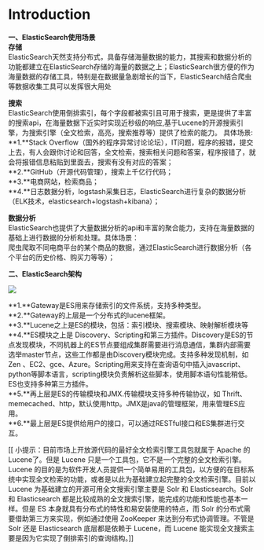 # Introduction

**一、ElasticSearch使用场景**  
**存储**  
ElasticSearch天然支持分布式，具备存储海量数据的能力，其搜索和数据分析的功能都建立在ElasticSearch存储的海量的数据之上；ElasticSearch很方便的作为海量数据的存储工具，特别是在数据量急剧增长的当下，ElasticSearch结合爬虫等数据收集工具可以发挥很大用处

**搜索**  
ElasticSearch使用倒排索引，每个字段都被索引且可用于搜索，更是提供了丰富的搜索api，在海量数据下近实时实现近秒级的响应,基于Lucene的开源搜索引擎，为搜索引擎（全文检索，高亮，搜索推荐等）提供了检索的能力。 具体场景:  
**1.**Stack Overflow（国外的程序异常讨论论坛），IT问题，程序的报错，提交上去，有人会跟你讨论和回答，全文检索，搜索相关问题和答案，程序报错了，就会将报错信息粘贴到里面去，搜索有没有对应的答案；  
**2.**GitHub（开源代码管理），搜索上千亿行代码；  
**3.**电商网站，检索商品；  
**4.**日志数据分析，logstash采集日志，ElasticSearch进行复杂的数据分析（ELK技术，elasticsearch+logstash+kibana）；

**数据分析**  
ElasticSearch也提供了大量数据分析的api和丰富的聚合能力，支持在海量数据的基础上进行数据的分析和处理。具体场景：  
爬虫爬取不同电商平台的某个商品的数据，通过ElasticSearch进行数据分析（各个平台的历史价格、购买力等等）；

**二、ElasticSearch架构**

![](https://img2018.cnblogs.com/blog/907596/201907/907596-20190724100748331-1344625827.png)

**1.**Gateway是ES用来存储索引的文件系统，支持多种类型。  
**2.**Gateway的上层是一个分布式的lucene框架。  
**3.**Lucene之上是ES的模块，包括：索引模块、搜索模块、映射解析模块等  
**4.**ES模块之上是 Discovery、Scripting和第三方插件。Discovery是ES的节点发现模块，不同机器上的ES节点要组成集群需要进行消息通信，集群内部需要选举master节点，这些工作都是由Discovery模块完成。支持多种发现机制，如 Zen 、EC2、gce、Azure。Scripting用来支持在查询语句中插入javascript、python等脚本语言，scripting模块负责解析这些脚本，使用脚本语句性能稍低。ES也支持多种第三方插件。  
**5.**再上层是ES的传输模块和JMX.传输模块支持多种传输协议，如 Thrift、memecached、http，默认使用http。JMX是java的管理框架，用来管理ES应用。  
**6.**最上层是ES提供给用户的接口，可以通过RESTful接口和ES集群进行交互。

\[\[ 小提示：目前市场上开放源代码的最好全文检索引擎工具包就属于 Apache 的 Lucene了。但是 Lucene 只是一个工具包，它不是一个完整的全文检索引擎。Lucene 的目的是为软件开发人员提供一个简单易用的工具包，以方便的在目标系统中实现全文检索的功能，或者是以此为基础建立起完整的全文检索引擎。目前以 Lucene 为基础建立的开源可用全文搜索引擎主要是 Solr 和 Elasticsearch。Solr 和 Elasticsearch 都是比较成熟的全文搜索引擎，能完成的功能和性能也基本一样。但是 ES 本身就具有分布式的特性和易安装使用的特点，而 Solr 的分布式需要借助第三方来实现，例如通过使用 ZooKeeper 来达到分布式协调管理。不管是 Solr 还是 Elasticsearch 底层都是依赖于 Lucene，而 Lucene 能实现全文搜索主要是因为它实现了倒排索引的查询结构。\]\]


